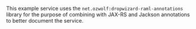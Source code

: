 This example service uses the `net.ozwolf:dropwizard-raml-annotations` library for the purpose of combining with JAX-RS and Jackson annotations to better document the service. 